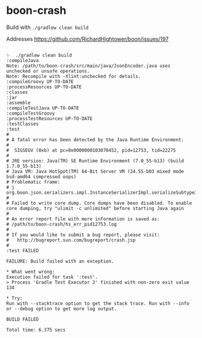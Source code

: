 boon-crash
==========

Build with `./gradlew clean build`

Addresses https://github.com/RichardHightower/boon/issues/197

<pre><code>
✨  ./gradlew clean build
:compileJava
Note: /path/to/boon-crash/src/main/java/JsonEncoder.java uses unchecked or unsafe operations.
Note: Recompile with -Xlint:unchecked for details.
:compileGroovy UP-TO-DATE
:processResources UP-TO-DATE
:classes
:jar
:assemble
:compileTestJava UP-TO-DATE
:compileTestGroovy
:processTestResources UP-TO-DATE
:testClasses
:test
#
# A fatal error has been detected by the Java Runtime Environment:
#
#  SIGSEGV (0xb) at pc=0x0000000103070452, pid=12753, tid=22275
#
# JRE version: Java(TM) SE Runtime Environment (7.0_55-b13) (build 1.7.0_55-b13)
# Java VM: Java HotSpot(TM) 64-Bit Server VM (24.55-b03 mixed mode bsd-amd64 compressed oops)
# Problematic frame:
# j  org.boon.json.serializers.impl.InstanceSerializerImpl.serializeSubtypeInstance(Lorg/boon/json/serializers/JsonSerializerInternal;Ljava/lang/Object;Lorg/boon/primitive/CharBuf;)V+9
#
# Failed to write core dump. Core dumps have been disabled. To enable core dumping, try "ulimit -c unlimited" before starting Java again
#
# An error report file with more information is saved as:
# /path/to/boon-crash/hs_err_pid12753.log
#
# If you would like to submit a bug report, please visit:
#   http://bugreport.sun.com/bugreport/crash.jsp
#
:test FAILED

FAILURE: Build failed with an exception.

* What went wrong:
Execution failed for task ':test'.
> Process 'Gradle Test Executor 2' finished with non-zero exit value 134

* Try:
Run with --stacktrace option to get the stack trace. Run with --info or --debug option to get more log output.

BUILD FAILED

Total time: 6.375 secs
</code></pre>
